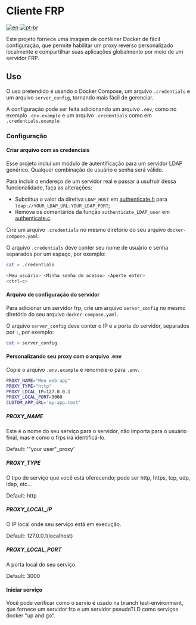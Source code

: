 # Cliente FRP

[![en](https://img.shields.io/badge/lang-en-red)](README_FRPC.md) [![pt-br](https://img.shields.io/badge/lang-pt--br-green)](README_FRPC.pt-br.md)

Este projeto fornece uma imagem de contêiner Docker de fácil configuração, que permite habilitar um proxy reverso personalizado localmente e compartilhar suas aplicações globalmente por meio de um servidor FRP.

## Uso

O uso pretendido é usando o Docker Compose, um arquivo `.credentials` e um arquivo `server_config`, tornando mais fácil de gerenciar.  

A configuração pode ser feita adicionando um arquivo `.env`, como no exemplo `.env.example` e um arquivo `.credentials` como em `.credentials.example`

### Configuração

#### Criar arquivo com as credenciais

Esse projeto inclui um módulo de autentificação para um servidor LDAP genérico. Qualquer combinação de usuário e senha será válido.

Para incluir o endereço de um servidor real e passar a usufruir dessa funcionalidade, faça as alterações:

- Substitua o valor da diretiva `LDAP_HOST` em [authenticate.h](/src/authenticate/authenticate.h) para `ldap://YOUR_LDAP_URL:YOUR_LDAP_PORT`;
- Remova os comentários da função `authenticate_LDAP_user` em [authenticate.c](/src/authenticate/authenticate.c).

Crie um arquivo `.credentials` no mesmo diretório do seu arquivo `docker-compose.yaml`.  

O arquivo `.credentials` deve conter seu nome de usuário e senha separados por um espaço, por exemplo:

```bash
cat > .credentials
```

```bash
<Meu usuário> <Minha senha de acesso> <Aperte enter>
<ctrl-c>
```

#### Arquivo de configuração do servidor

Para adicionar um servidor frp, crie um arquivo `server_config` no mesmo diretório do seu arquivo `docker-compose.yaml`.  

O arquivo `server_config` deve conter o IP e a porta do servidor, separados por `:`, por exemplo:

```bash
cat > server_config
```

#### Personalizando seu proxy com o arquivo .env

Copie o arquivo `.env.example` e renomeie-o para `.env`.  

```bash
PROXY_NAME="Meu web app"
PROXY_TYPE="http"
PROXY_LOCAL_IP=127.0.0.1
PROXY_LOCAL_PORT=3000
CUSTOM_APP_URL='my-app.test'
```

##### PROXY_NAME

Este é o nome do seu serviço para o servidor, não importa para o usuário final, mas é como o frps irá identificá-lo.  

Default: '"your user"_proxy'  

##### PROXY_TYPE

O tipo de serviço que você está oferecendo; pode ser http, https, tcp, udp, ldap, etc...  

Default: http

##### PROXY_LOCAL_IP

O IP local onde seu serviço está em execução.  

Default: 127.0.0.1(localhost)

##### PROXY_LOCAL_PORT

A porta local do seu serviço.  

Default: 3000

#### Iniciar serviço

Você pode verificar como o servio é usado na branch test-environment, que fornece um servidor frp e um servidor pseudoTLD como serviços docker "up and go".

